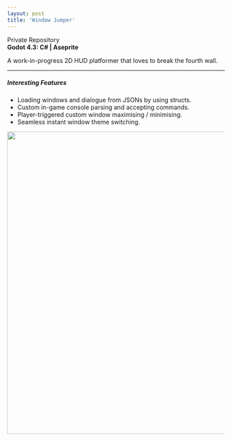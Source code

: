 ```yaml
---
layout: post
title: 'Window Jumper'
---
```

<div class="social-media">
    <i class="fa fa-github" aria-hidden="true"></i> Private Repository
</div>
<b>Godot 4.3: C# | Aseprite</b>

A work-in-progress 2D HUD platformer that loves to break the fourth wall.

---
##### Interesting Features

- Loading windows and dialogue from JSONs by using structs.
- Custom in-game console parsing and accepting commands.
- Player-triggered custom window maximising / minimising.
- Seamless instant window theme switching.

<div align="center">
<img src="{{ site.github.url }}/assets/img/projects/proj-kingfisher/KF1.png" width=700px>
</div>